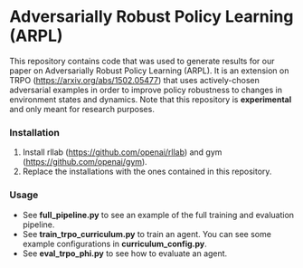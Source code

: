 # Adversarially Robust Policy Learning (ARPL)

This repository contains code that was used to generate results for our paper on Adversarially Robust Policy Learning (ARPL). It is an extension on TRPO (https://arxiv.org/abs/1502.05477) that uses actively-chosen adversarial examples in order to improve policy robustness to changes in environment states and dynamics. Note that this repository is **experimental** and only meant for research purposes. 



### Installation

1. Install rllab (https://github.com/openai/rllab) and gym (https://github.com/openai/gym).
2. Replace the installations with the ones contained in this repository.



### Usage

- See **full_pipeline.py** to see an example of the full training and evaluation pipeline. 
- See **train_trpo_curriculum.py** to train an agent. You can see some example configurations in **curriculum_config.py**.
- See **eval_trpo_phi.py** to see how to evaluate an agent. 